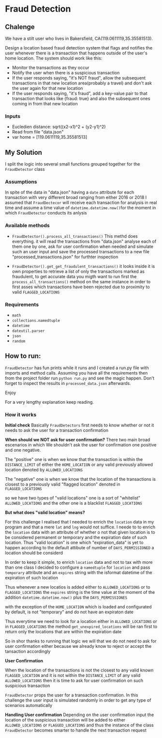 # Fraud Detection 
## Chalenge
 We have a stilt user who lives in Bakersfield, CA(119.0611119,35.35581513). 

 Design a location based fraud detection system that flags and notifies the user whenever there is a transaction that happens outside of the user's home location.
 The system should work like this:
 * Monitor the transactions as they occur
 * Notify the user when there is a suspicious transaction
 * If the user responds saying, "it's NOT fraud", allow the subsequent transactions in that new location area(probably a travel) and don't ask the user again for that new location
 * If the user responds saying, "it's fraud", add a key-value pair to that transaction that looks like {fraud: true} and also the subsequent ones coming in from that new location

### Inputs
* Eucledien distance: sqrt((x2-x1)^2 + (y2-y1)^2)
* Read from file "data.json"
* var home = [119.0611119,35.35581513]

## My Solution
I split the logic into several small functions grouped together for  the `FraudDetector` class 

### Assumptions
In spite of the data in "data.json" having a `date` attribute for each transaction with very different broad ranging from either 2016 or 2018 I assumed that `FraudDectecor` will receive each transaction for analysis in real time and assume a  time value of `datetime.datetime.now()`for the moment in which `FraudDetector` conducts its anlysis


### Available methods

* `FraudDetector().process_all_transactions()`  This methd does everything. it will read the transactions from "data.json"  analyse each of them one by one, ask for user confirmation when needed and simulate such an user input and save the processed transactions to a new file "processed_transactions.json" for furthter inspection

* `FraudDetector().get_get_fraudulent_transactions()` it looks inside it is own properties to retrieve a list of only the transactions marked as fraudulent, to get accurate data you migth want to run first the `process_all_transactions()` method on the same instance in order to first asses which transactions have been rejected due to proximity to valid `FLAGGED_LOCATIONS`

### Requirements
* `math`
* `collections.namedtuple`
* `datetime`
* `dateutil.parser`
* `json`
* `random`

## How to run:

`FraudDetector` has fun prints while it runs and I created a run.py file with imports and method calls.
Assuming you have all the requirements then from the project folder  run `python run.py` and see the magic happen. Don't forget to inspect the results in `processed_data.json` afterwards.

Enjoy

For a very lengthy explanation keep reading.

### How it works

**Initial check**
Basically `FraudDetectors`  first needs to know whether or not  it needs to ask the user for a transaction confirmation

**When should we NOT ask for user confirmation?**
There two main broad escenarios in which We shouldn't ask the user for confirmation one positive and one negative.

The "positive" one is when we know that the transaction is within the `DISTANCE_LIMIT` of either the `HOME_LOCATION` or any valid previously allowed location denoted by `ALLOWED_LOCATIONS`

The "negative" one is when we know that the location of the transactions is closest to a previously valid "flagged location" denoted in `FLAGGED_LOCATIONS`

so we have two types of "valid locations" one is a sort of "whitelist"  `ALLOWED_LOCATIONS` and the other one is a blacklist `FLAGGED_LOCATIONS`

**But what does "valid location" means?**

For this challenge I realised that I needed to enrich the `location` data in my program and that a mere `lat` and `lng` would not suffice. I neede to to enrich the `location` data with  an attribute of whether o not that given location is to be considered permanent or temporary  and  the expiration date of such location. Thus "valid location" is one which "expiration_data" is yet to happen according to the default attibute of number of `DAYS_PERMISSIONED` a location should be considerd

In order to keep it simple, to enrich `location` data and not to tax with more than one class I decided to configure a `namedtuple` for `location` and pass `temporary` attribute and an `expires` string with the isformat datetime of the expiration of such location

Thus whenever  a new locatios is added either to `ALLOWED_LOCATIONS` or to `FLAGGED_LOCATIONS` the `expires` string is the time value at the moment of the addition  `datetime.datetime.now()` plus the `DAYS_PERMISSIONES`

with the exception of the `HOME_LOCATION` which is loaded and configurated by default, is not "temporary" and do not have an expiraton date

Thus everytime we need to look for a location either in `ALLOWED_LOCATIONS` or in `FLAGGED_LOCATIONS` the  method `get_unexpired_locations` will be ran first to return only the locations that are within the expiration date

So in shor thanks to running that logic we will that we do not need to ask for user confirmation either because we already know to reject or accept the tansaction accordingly

**User Confirmation**

When the location of the transactions is not the closest to any valid known `FLAGGED_LOCATION` and it is not within the `DISTANCE_LIMIT` of any valid `ALLOWED_LOCATIONS` then it is time to ask for user confirmation on such suspicious transaction

`FraudDetector` props the user for a transaction confirmation. In  this challenge the user input is simulated randomly in order to get any type of scenarios automatically

**Handling User confirmation**
Depending on the user confirmation input the location of the suspicious transaction will be added to either `ALLOWED_LOCATIONS` or  `FLAGGED_LOCATIONS` and thus the instance of the class `FraudDetector` becomes smarter to handle the next transaction request

